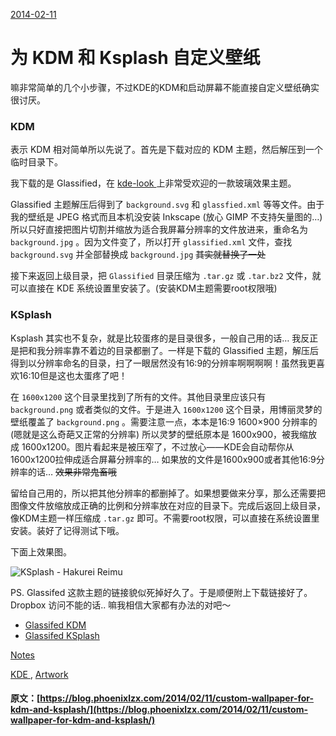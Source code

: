 [ 2014-02-11 ](/2014/02/11/custom-wallpaper-for-kdm-and-ksplash/)

#  为 KDM 和 Ksplash 自定义壁纸 

嘛非常简单的几个小步骤，不过KDE的KDM和启动屏幕不能直接自定义壁纸确实很讨厌。 

###  KDM 

表示 KDM 相对简单所以先说了。首先是下载对应的 KDM 主题，然后解压到一个临时目录下。 

我下载的是 Glassified，在 [ kde-look ](http://kde-look.org/content/show.php/Glassified+Splash?content=84124) 上非常受欢迎的一款玻璃效果主题。 

Glassified 主题解压后得到了 ` background.svg ` 和 ` glassfied.xml ` 等等文件。由于我的壁纸是 JPEG 格式而且本机没安装 Inkscape (放心 GIMP 不支持矢量图的…) 所以只好直接把图片切割并缩放为适合我屏幕分辨率的文件放进来，重命名为 ` background.jpg ` 。因为文件变了，所以打开 ` glassified.xml ` 文件，查找 ` background.svg ` 并全部替换成 ` background.jpg ` <del> 其实就替换了一处 </del>

接下来返回上级目录，把 ` Glassified ` 目录压缩为 ` .tar.gz ` 或 ` .tar.bz2 ` 文件，就可以直接在 KDE 系统设置里安装了。(安装KDM主题需要root权限哦) 

###  KSplash 

Ksplash 其实也不复杂，就是比较蛋疼的是目录很多，一般自己用的话… 我反正是把和我分辨率靠不着边的目录都删了。一样是下载的 Glassified 主题，解压后得到以分辨率命名的目录，扫了一眼居然没有16:9的分辨率啊啊啊啊！虽然我更喜欢16:10但是这也太蛋疼了吧！ 

在 ` 1600x1200 ` 这个目录里找到了所有的文件。其他目录里应该只有 ` background.png ` 或者类似的文件。于是进入 ` 1600x1200 ` 这个目录，用博丽灵梦的壁纸覆盖了 ` background.png ` 。需要注意一点，本本是16:9 1600×900 分辨率的(嗯就是这么奇葩又正常的分辨率) 所以灵梦的壁纸原本是 1600x900，被我缩放成 1600x1200。图片看起来是被压窄了，不过放心——KDE会自动帮你从1600x1200拉伸成适合屏幕分辨率的… 如果放的文件是1600x900或者其他16:9分辨率的话… <del> 效果非常鬼畜哦 </del>

留给自己用的，所以把其他分辨率的都删掉了。如果想要做来分享，那么还需要把图像文件放缩放成正确的比例和分辨率放在对应的目录下。完成后返回上级目录，像KDM主题一样压缩成 ` .tar.gz ` 即可。不需要root权限，可以直接在系统设置里安装。装好了记得测试下哦。 

下面上效果图。 

![KSplash - Hakurei Reimu](http://blog.phoenixlzx.com/static/img/posts/2014-02-11-ksplash.jpg)

PS. Glassifed 这款主题的链接貌似死掉好久了。于是顺便附上下载链接好了。Dropbox 访问不能的话.. 嘛我相信大家都有办法的对吧～ 

  * [ Glassifed KDM ](https://dl.dropboxusercontent.com/u/2705405/Glassified.KDM.tar.gz)
  * [ Glassifed KSplash ](https://dl.dropboxusercontent.com/u/2705405/Glassified.ksplash.tar.gz)

[ Notes ](/categories/Notes/)

[ KDE ](/tags/KDE/) , [ Artwork ](/tags/Artwork/)
#### 原文：[https://blog.phoenixlzx.com/2014/02/11/custom-wallpaper-for-kdm-and-ksplash/](https://blog.phoenixlzx.com/2014/02/11/custom-wallpaper-for-kdm-and-ksplash/)